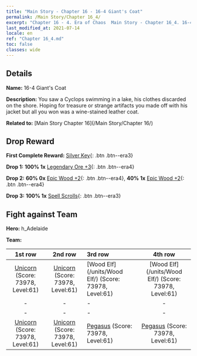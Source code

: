 ```yaml
---
title: "Main Story - Chapter 16 - 16-4 Giant's Coat"
permalink: /Main Story/Chapter 16_4/
excerpt: "Chapter 16 - 4. Era of Chaos  Main Story - Chapter 16_4. 16-4 Giant's Coat"
last_modified_at: 2021-07-14
locale: en
ref: "Chapter 16_4.md"
toc: false
classes: wide
---
```


## Details

 **Name:** 16-4 Giant's Coat

 **Description:** You saw a Cyclops swimming in a lake, his clothes discarded on the shore. Hoping for treasure or strange artifacts you made off with his jacket but all you won was a wine-stained leather coat.

 **Related to:** [Main Story Chapter 16](/Main Story/Chapter 16/)

## Drop Reward

 **First Complete Reward:** [Silver Key](/Items/con_693/){: .btn .btn--era3}

 **Drop 1:** **100% 1x** [Legendary Ore +3](/Items/mat_54/){: .btn .btn--era4}

 **Drop 2:** **60% 0x** [Epic Wood +2](/Items/mat_48/){: .btn .btn--era4}, **40% 1x** [Epic Wood +2](/Items/mat_48/){: .btn .btn--era4}

 **Drop 3:** **100% 1x** [Spell Scrolls](/Items/con_694/){: .btn .btn--era3}


## Fight against Team
 **Hero:** h_Adelaide

 **Team:**


  | 1st row | 2nd row | 3rd row | 4th row |
  |:----:|:----:|:----|:----:|
  | [Unicorn](/units/Unicorn/) (Score: 73978, Level:61)  | [Unicorn](/units/Unicorn/) (Score: 73978, Level:61)  | [Wood Elf](/units/Wood Elf/) (Score: 73978, Level:61)  | [Wood Elf](/units/Wood Elf/) (Score: 73978, Level:61)  |
  | - | - | - | - |
  | - | - | - | - |
  | [Unicorn](/units/Unicorn/) (Score: 73978, Level:61)  | [Unicorn](/units/Unicorn/) (Score: 73978, Level:61)  | [Pegasus](/units/Pegasus/) (Score: 73978, Level:61)  | [Pegasus](/units/Pegasus/) (Score: 73978, Level:61)  |


